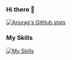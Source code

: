 ### Hi there 👋
[![Anurag's GitHub stats](https://github-readme-stats.vercel.app/api?username=jnpi-t6)](https://github.com/anuraghazra/github-readme-stats)

### My Skills
[![My Skills](https://skillicons.dev/icons?i=,html,css,js,nodejs,npm,react,nextjs,github,netlify,styledcomponents)](https://skillicons.dev)
<!--
**jnpi-t6/jnpi-t6** is a ✨ _special_ ✨ repository because its `README.md` (this file) appears on your GitHub profile.

Here are some ideas to get you started:

- 🔭 I’m currently working on ...
- 🌱 I’m currently learning ...
- 👯 I’m looking to collaborate on ...
- 🤔 I’m looking for help with ...
- 💬 Ask me about ...
- 📫 How to reach me: ...
- 😄 Pronouns: ...
- ⚡ Fun fact: ...
-->
